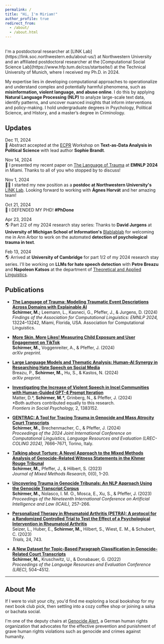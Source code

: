 ```yaml
---
permalink: /
title: "Hi, I'm Miriam!"
author_profile: true
redirect_from: 
  - /about/
  - /about.html
---
```

<br>
I'm a postdoctoral researcher at [LINK Lab](https://link.soc.northwestern.edu/about-us/) at Northwestern University and an affiliated postdoctoral researcher at the [Computational Social Science Lab](https://www.hfp.tum.de/css/startseite/) at the Technical University of Munich, where I received my Ph.D. in 2024. 

My expertise lies in developing computational approaches to operationalize and understand complex and potentially harmful phenomena, such as **misinformation, violent language, and abuse online**. I do this by applying **Natural Language Processing (NLP)** to analyze large-scale text data, identify patterns, and uncover nuanced insights that inform interventions and policy-making.
I hold undergraduate degrees in Psychology, Political Science, and History, and a master’s degree in Criminology.

Updates
------

Dec 11, 2024      
📄 Abstract accepted at the [ECPR](https://ecpr.eu/Events/Event/WorkshopDetails/15709) Workshop on **Text-as-Data Analysis in Political Science** with lead author **Sophie Brandt**.

Nov 14, 2024      
🌴 I presented my recent paper on [The Language of Trauma](https://aclanthology.org/2024.findings-emnlp.773) at **EMNLP 2024** in Miami. Thanks to all of you who stopped by to discuss!

Nov 1, 2024       
👩‍🎓 I started my new position as a **postdoc at Northwestern University's** [LINK Lab](https://link.soc.northwestern.edu/about-us/). Looking forward to working with **Ágnes Horvát** and her amazing team!

Oct 21, 2024      
🎉 I DEFENDED MY PHD! **#PhDone**

Apr 23, 2024      
🌎 Part 2/2 of my 2024 research stay series: Thanks to **David Jurgens** at **University of Michigan School of Information's** [Blablablab](https://blablablab.si.umich.edu) for welcoming me in Ann Arbor to work on the automated **detection of psychological trauma in text**.

Feb 13, 2024      
🌎 Arrived at **University of Cambridge** for part 1/2 of my 2024 research stay series. I'll be working on **LLMs for hate speech detection** with **Petre Breazu** and **Napoleon Katsos** at the department of [Theoretical and Applied Linguistics](https://www.mmll.cam.ac.uk/nk248).




Publications
------
- **[The Language of Trauma: Modeling Traumatic Event Descriptions Across Domains with Explainable AI](https://aclanthology.org/2024.findings-emnlp.773)**  
  **Schirmer, M.;** Leemann, L., Kasneci, G., Pfeffer, J., & Jurgens, D. (2024)  
  *Findings of the Association for Computational Linguistics: EMNLP 2024,* 13224–13242, Miami, Florida, USA. Association for Computational Linguistics.

- **[More Skin, More Likes! Measuring Child Exposure and User Engagement on TikTok](https://arxiv.org/abs/2408.05622)**  
  **Schirmer, M.,** Voggenreiter, A., & Pfeffer, J. (2024)  
  *arXiv preprint.*

- **[Large Language Models and Thematic Analysis: Human-AI Synergy in Researching Hate Speech on Social Media](https://arxiv.org/abs/2408.05126)**  
  Breazu, P., **Schirmer, M.,** Hu, S., & Kastos, N. (2024)  
  *arXiv preprint.*

- **[Investigating the Increase of Violent Speech in Incel Communities with Human-Guided GPT-4 Prompt Iteration](https://doi.org/10.3389/frsps.2024.1383152)**  
  Matter, D.\*, **Schirmer, M.\*,** Grinberg, N., & Pfeffer, J. (2024)  
  \*Both authors contributed equally to this research. <br>
  *Frontiers in Social Psychology,* 2, 1383152.  
  

- **[GENTRAC: A Tool for Tracing Trauma in Genocide and Mass Atrocity Court Transcripts](https://aclanthology.org/2024.lrec-main.677)**  
  **Schirmer, M.,** Brechenmacher, C., & Pfeffer, J. (2024)  
  *Proceedings of the 2024 Joint International Conference on Computational Linguistics, Language Resources and Evaluation (LREC-COLING 2024),* 7666–7671, Torino, Italy.

- **[Talking about Torture: A Novel Approach to the Mixed Methods Analysis of Genocide-Related Witness Statements in the Khmer Rouge Tribunal](https://doi.org/10.1177/15586898231218463)**  
  **Schirmer, M.,** Pfeffer, J., & Hilbert, S. (2023)  
  *Journal of Mixed Methods Research,* 0(0), 1–20.

- **[Uncovering Trauma in Genocide Tribunals: An NLP Approach Using the Genocide Transcript Corpus](https://doi.org/10.1145/3594536.3595147)**  
  **Schirmer, M.,** Nolasco, I. M. O., Mosca, E., Xu, S., & Pfeffer, J. (2023)  
  *Proceedings of the Nineteenth International Conference on Artificial Intelligence and Law (ICAIL),* 257–266.

- **[Personalized Therapy in Rheumatoid Arthritis (PETRA): A protocol for a Randomized Controlled Trial to Test the Effect of a Psychological Intervention in Rheumatoid Arthritis](https://doi.org/10.1186/s13063-023-07707-0)**  
  Seizer, L., Huber, E., **Schirmer, M.,** Hilbert, S., Wiest, E. M., & Schubert, C. (2023)  
  *Trials,* 24, 743.

- **[A New Dataset for Topic-Based Paragraph Classification in Genocide-Related Court Transcripts](https://aclanthology.org/2022.lrec-1.479)**  
  **Schirmer, M.,** Kruschwitz, U., & Donabauer, G. (2022)  
  *Proceedings of the Language Resources and Evaluation Conference (LREC),* 504–4512.


------


About Me
------

If I were to visit your city, you'd find me exploring a local bookshop for my next book club pick, then settling into a cozy coffee shop or joining a salsa or bachata social.

I'm one of the deputy chairs at [Genocide Alert](https://www.genocide-alert.de/about/), a German human rights organization that advocates for the effective prevention and punishment of grave human rights violations such as genocide and crimes against humanity.